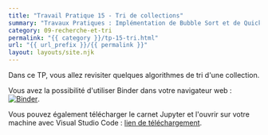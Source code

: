 ```yaml
---
title: "Travail Pratique 15 - Tri de collections"
summary: "Travaux Pratiques : Implémentation de Bubble Sort et de Quick Sort, instrumentation et comparaison."
category: 09-recherche-et-tri
permalink: "{{ category }}/tp-15-tri.html"
url: "{{ url_prefix }}/{{ permalink }}"
layout: layouts/site.njk
---
```


Dans ce TP, vous allez revisiter quelques algorithmes de tri d'une collection.

Vous avez la possibilité d'utiliser Binder dans votre navigateur web : <a href="https://mybinder.org/v2/gh/loic-yvonnet/algo-appliquee/master?filepath=cours%2F09-recherche-et-tri%2Fwork-assignment-19.ipynb"><img class="inline" src="https://mybinder.org/badge_logo.svg" alt="Binder"></a>.

Vous pouvez également télécharger le carnet Jupyter et l'ouvrir sur votre machine avec Visual Studio Code : [lien de téléchargement](https://github.com/loic-yvonnet/algo-appliquee/raw/master/cours/09-recherche-et-tri/work-assignment-19.ipynb).